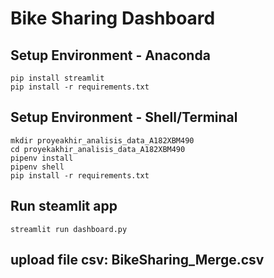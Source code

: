 # Bike Sharing Dashboard

## Setup Environment - Anaconda
```
pip install streamlit
pip install -r requirements.txt
```

## Setup Environment - Shell/Terminal
```
mkdir proyeakhir_analisis_data_A182XBM490
cd proyekakhir_analisis_data_A182XBM490
pipenv install
pipenv shell
pip install -r requirements.txt
```

## Run steamlit app
```
streamlit run dashboard.py
```

## upload file csv: BikeSharing_Merge.csv